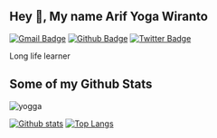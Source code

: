 ## Hey 👋, My name Arif Yoga Wiranto
[![Gmail Badge](https://img.shields.io/badge/-arifyoga987@gmail.com-c14438?style=flat&logo=Gmail&logoColor=white&link=mailto:arifyoga987@gmail.com)](mailto:arifyoga987@gmail.com) 
[![Github Badge](https://img.shields.io/badge/-yogga-grey?style=flat&logo=github&logoColor=white&link=https://github.com/yogga/)](https://www.github.com/yogga/) [![Twitter Badge](https://img.shields.io/badge/-ar_yoga7-00acee?style=flat&logo=twitter&logoColor=white&link=https://twitter.com/ar_yoga7/)](https://www.twitter.com/ar_yoga7/) <p align='left'>Long life learner</p>
## Some of my Github Stats
<p align=left> <img src=https://komarev.com/ghpvc/?username=yogga alt=yogga /> </p>

[![Github stats](https://github-readme-stats.vercel.app/api?username=yogga&show_icons=true&include_all_commits=true)](https://github.com/yogga/github-readme-stats)
[![Top Langs](https://github-readme-stats.vercel.app/api/top-langs/?username=yogga&layout=compact)](https://github.com/yogga/github-readme-stats)

<!--
**yogga/yogga** is a ✨ _special_ ✨ repository because its `README.md` (this file) appears on your GitHub profile.

Here are some ideas to get you started:

- 🔭 I’m currently working on ...
- 🌱 I’m currently learning ...
- 👯 I’m looking to collaborate on ...
- 🤔 I’m looking for help with ...
- 💬 Ask me about ...
- 📫 How to reach me: ...
- 😄 Pronouns: ...
- ⚡ Fun fact: ...
-->
